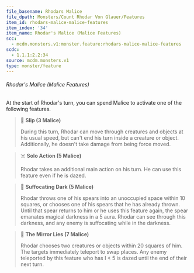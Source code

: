 ```yaml
---
file_basename: Rhodars Malice
file_dpath: Monsters/Count Rhodar Von Glauer/Features
item_id: rhodars-malice-malice-features
item_index: '34'
item_name: Rhodar's Malice (Malice Features)
scc:
  - mcdm.monsters.v1:monster.feature:rhodars-malice-malice-features
scdc:
  - 1.1.1:2.2:34
source: mcdm.monsters.v1
type: monster/feature
---
```


###### Rhodar's Malice (Malice Features)

At the start of Rhodar's turn, you can spend Malice to activate one of the following features.

> 👤 **Slip (3 Malice)**
>
> During this turn, Rhodar can move through creatures and objects at his usual speed, but can't end his turn inside a creature or object. Additionally, he doesn't take damage from being force moved.

> ☠️ **Solo Action (5 Malice)**
>
> Rhodar takes an additional main action on his turn. He can use this feature even if he is dazed.

> 🔳 **Suffocating Dark (5 Malice)**
>
> Rhodar throws one of his spears into an unoccupied space within 10 squares, or chooses one of his spears that he has already thrown. Until that spear returns to him or he uses this feature again, the spear emanates magical darkness in a 5 aura. Rhodar can see through this darkness, and any enemy is suffocating while in the darkness.

> 🏹 **The Mirror Lies (7 Malice)**
>
> Rhodar chooses two creatures or objects within 20 squares of him. The targets immediately teleport to swap places. Any enemy teleported by this feature who has I < 5 is dazed until the end of their next turn.
